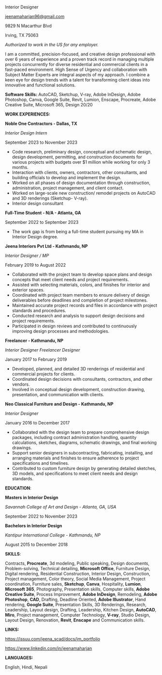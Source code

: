 Interior Designer

jeenamaharjan96@gmail.com

9829 N Macarthur Blvd

Irving, TX 75063

_Authorized to work in the US for any employer._

I am a committed, precision-focused, and creative design professional with over 6 years of experience and a proven track record in managing multiple projects concurrently for diverse residential and commercial clients in a fast-paced environment. High Sense of Urgency and collaboration with Subject Matter Experts are integral aspects of my approach. I combine a keen eye for design trends with a talent for transforming client ideas into innovative and functional solutions.

**Software Skills:** AutoCAD, Sketchup, V-ray, Adobe InDesign, Adobe Photoshop, Canva, Google Suite, Revit, Lumion, Enscape, Procreate, Adobe Creative Suite, Microsoft 365, Design 20/20

**WORK EXPERIENCES:**

**Noble One Contractors - Dallas, TX**

_Interior Design Intern_

September 2023 to November 2023

- Code research, preliminary design, conceptual and schematic design, design development, permitting, and construction documents for various projects with budgets over $1 million while working for only 3 months.
- Interaction with clients, owners, contractors, other consultants, and building officials to develop and implement the design.
- Worked on all phases of design documentation through construction, administration, project management, and client contact.
- Worked on large-scale new construction/ remodel projects on AutoCAD and 3D renderings (Sketchup- V-ray).
- Interior design consultant

**Full-Time Student - N/A - Atlanta, GA**

September 2022 to September 2023

- The work gap is from being a full-time student pursuing my MA in Interior Design degree.

**Jeena Interiors Pvt Ltd - Kathmandu, NP**

_Interior Designer / MP_

February 2019 to August 2022

- Collaborated with the project team to develop space plans and design concepts that meet client needs and project requirements.
- Assisted with selecting materials, colors, and finishes for interior and exterior spaces.
- Coordinated with project team members to ensure delivery of design deliverables before deadlines and completion of project milestones.
- Maintained accurate project records and files in accordance with project standards and procedures.
- Conducted research and analysis to support design decisions and project requirements.
- Participated in design reviews and contributed to continuously improving design processes and methodologies.

**Freelancer - Kathmandu, NP**

_Interior Designer Freelancer Designer_

January 2017 to February 2019

- Developed, planned, and detailed 3D renderings of residential and commercial projects for clients.
- Coordinated design decisions with consultants, contractors, and other vendors.
- Involved in conceptual design development, construction drawing, presentation, and communication with clients.

**Neo Classical Furniture and Design - Kathmandu, NP**

_Interior Designer_

January 2016 to December 2017

- Collaborated with the design team to prepare comprehensive design packages, including contract administration handling, quantity calculations, sketches, diagrams, schematic drawings, and final working drawings.
- Support senior designers in subcontracting, fabricating, installing, and arranging materials and finishes to ensure adherence to project specifications and timelines.
- Contributed to custom furniture design by generating detailed sketches, 3D models, and specifications to meet client needs and design standards.

**EDUCATION**:

**Masters in Interior Design**

_Savannah College of Art and Design - Atlanta, GA, USA_

September 2022 to November 2023

**Bachelors in Interior Design**

_Kantipur International College - Kathmandu, NP_

August 2015 to December 2018

**SKILLS**:

Contracts, **Procreate**, 3d modeling, Public speaking, Design documents, Problem-solving, Technical detailing, **Microsoft Office**, Furniture Design, Digital rendering, Residential Construction, Interior Design, Construction, Project management, Color theory, Social Media Management, Project coordination, Furniture sales, **Sketchup**, **Canva**, Hospitality, **Lumion**, **Microsoft 365**, Photography, Presentation skills, Computer skills, **Adobe Creative Suite**, Process Improvement, **Adobe InDesign**, Remodeling, **Adobe Photoshop**, **CAD**, Drafting, Deadline Oriented, **Adobe Illustrator**, Hand rendering, **Google Suite**, Presentation Skills, 3D Renderings, Research, Leadership, Layout design, Drafting, Leadership, Kitchen Design, **AutoCAD**, **Miro**, Project management, Computer Technology, **V-ray**, Studio Design, Layout Design, Renovation, **Revit**, **Enscape** and Communication skills. 

**LINKS:**

https://issuu.com/jeena_scad/docs/jm_portfolio

https://www.linkedin.com/in/jeenamaharjan

**LANGUAGES:**

English, Hindi, Nepali
